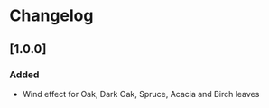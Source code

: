 # Changelog

<!--next-version-placeholder-->

## [1.0.0]
### Added
- Wind effect for Oak, Dark Oak, Spruce, Acacia and Birch leaves
